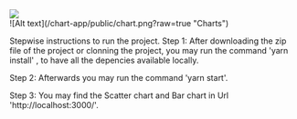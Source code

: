 <div >
    <img src="/chart.png"/> 
</div>
![Alt text](/chart-app/public/chart.png?raw=true "Charts")


Stepwise instructions to run the project.
Step 1: After downloading the zip file of the project or clonning the project, you may run the command 'yarn install' , to have all the depencies available locally.

Step 2: Afterwards you may run the command 'yarn start'.

Step 3: You may find the Scatter chart and Bar chart in Url 'http://localhost:3000/'.